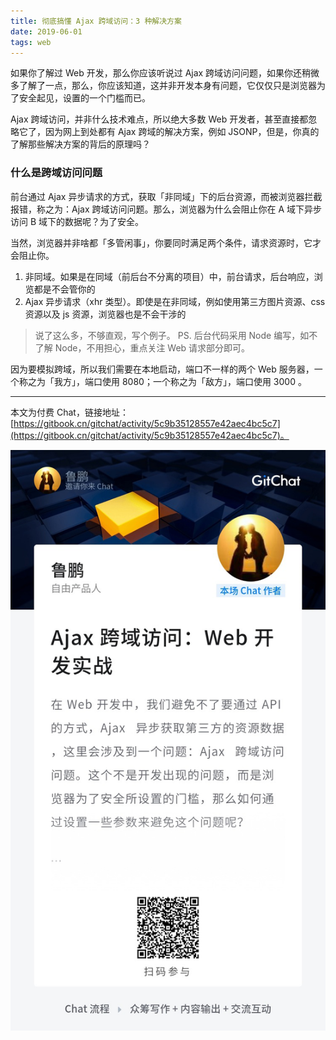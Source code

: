 ```yaml
---
title: 彻底搞懂 Ajax 跨域访问：3 种解决方案
date: 2019-06-01
tags: web
---
```


如果你了解过 Web 开发，那么你应该听说过 Ajax 跨域访问问题，如果你还稍微多了解了一点，那么，你应该知道，这并非开发本身有问题，它仅仅只是浏览器为了安全起见，设置的一个门槛而已。

Ajax 跨域访问，并非什么技术难点，所以绝大多数 Web 开发者，甚至直接都忽略它了，因为网上到处都有 Ajax 跨域的解决方案，例如 JSONP，但是，你真的了解那些解决方案的背后的原理吗？

### 什么是跨域访问问题
前台通过 Ajax 异步请求的方式，获取「非同域」下的后台资源，而被浏览器拦截报错，称之为：Ajax 跨域访问问题。那么，浏览器为什么会阻止你在 A 域下异步访问 B 域下的数据呢？为了安全。

当然，浏览器并非啥都「多管闲事」，你要同时满足两个条件，请求资源时，它才会阻止你。

1. 非同域。如果是在同域（前后台不分离的项目）中，前台请求，后台响应，浏览都是不会管你的
2. Ajax 异步请求（xhr 类型）。即使是在非同域，例如使用第三方图片资源、css 资源以及 js 资源，浏览器也是不会干涉的

>  说了这么多，不够直观，写个例子。
> PS. 后台代码采用 Node 编写，如不了解 Node，不用担心，重点关注 Web 请求部分即可。

因为要模拟跨域，所以我们需要在本地启动，端口不一样的两个 Web 服务器，一个称之为「我方」，端口使用 8080；一个称之为「敌方」，端口使用 3000 。

- - - - - 

本文为付费 Chat，链接地址：[https://gitbook.cn/gitchat/activity/5c9b35128557e42aec4bc5c7](https://gitbook.cn/gitchat/activity/5c9b35128557e42aec4bc5c7)。

![](/image/about_write/IMG_1932.JPG)